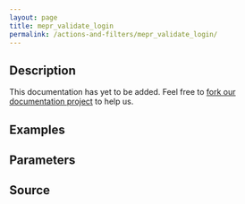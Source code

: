 ```yaml
---
layout: page
title: mepr_validate_login
permalink: /actions-and-filters/mepr_validate_login/
---
```


## Description

This documentation has yet to be added. Feel free to [fork our documentation project](https://github.com/caseproof/memberpress-docs) to help us.

## Examples


## Parameters


## Source

